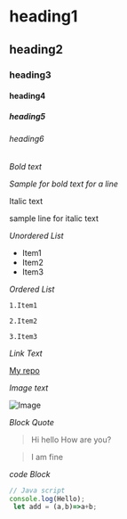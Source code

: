 # heading1
## heading2
### heading3
#### heading4
##### heading5
###### heading6

*Bold text*

*Sample for bold text for a line*

Italic text

sample line for italic text

*Unordered List*
- Item1
- Item2
- Item3
  
*Ordered List*

    1.Item1

    2.Item2

    3.Item3

  *Link Text*

  [My repo](https://github.com/Chatresh7/AIPenPal)

*Image text*

![Image](https://sl.bing.net/i2R6xrlDtQG)

*Block Quote*

>Hi  hello How are you?

> I am fine

*code Block*

```js
// Java script
console.log(Hello);
 let add = (a,b)=>a+b;
